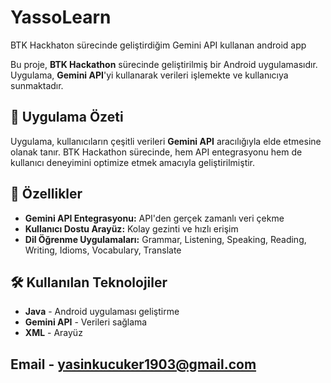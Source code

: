 # YassoLearn
BTK Hackhaton sürecinde geliştirdiğim Gemini API kullanan android app

Bu proje, **BTK Hackathon** sürecinde geliştirilmiş bir Android uygulamasıdır. Uygulama, **Gemini API**'yi kullanarak verileri işlemekte ve kullanıcıya sunmaktadır.

## 📱 Uygulama Özeti

Uygulama, kullanıcıların çeşitli verileri **Gemini API** aracılığıyla elde etmesine olanak tanır. BTK Hackathon sürecinde, hem API entegrasyonu hem de kullanıcı deneyimini optimize etmek amacıyla geliştirilmiştir.

## 🚀 Özellikler

- **Gemini API Entegrasyonu:** API'den gerçek zamanlı veri çekme
- **Kullanıcı Dostu Arayüz:** Kolay gezinti ve hızlı erişim
- **Dil Öğrenme Uygulamaları:** Grammar, Listening, Speaking, Reading, Writing, Idioms, Vocabulary, Translate


## 🛠️ Kullanılan Teknolojiler

- **Java** - Android uygulaması geliştirme
- **Gemini API** - Verileri sağlama
- **XML** - Arayüz

## Email - yasinkucuker1903@gmail.com

